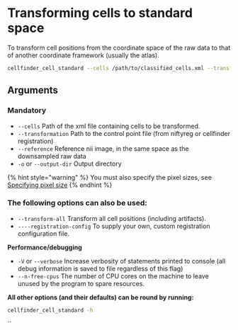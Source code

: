 # Transforming cells to standard space

To transform cell positions from the coordinate space of the raw data to that of another coordinate framework \(usually the atlas\).

```bash
cellfinder_cell_standard --cells /path/to/classified_cells.xml --transformation /path/to/control_point_file.nii --ref /path/to/reference_image.nii -o /path/to/output/directory -x 2 -y 2 -z 5
```

## Arguments

### Mandatory

* `--cells`  Path of the xml file containing cells to be transformed.                        
* `--transformation` Path to the control point file \(from niftyreg or cellfinder registration\)
* `--reference` Reference nii image, in the same space as the downsampled raw data
* `-o` or `--output-dir` Output directory

{% hint style="warning" %}
You must also specify the pixel sizes, see [Specifying pixel size](../usage/specifying-pixel-size.md)
{% endhint %}

### The following options can also be used:

* `--transform-all` Transform all cell positions \(including artifacts\).
* `----registration-config` To supply your own, custom registration configuration file.

**Performance/debugging**

* `-V` or `--verbose` Increase verbosity of statements printed to console \(all debug information is saved to file regardless of this flag\)
* `--n-free-cpus` The number of CPU cores on the machine to leave unused by the program to spare resources.

**All other options \(and their defaults\) can be round by running:**

```bash
cellfinder_cell_standard -h
```

\`\`

